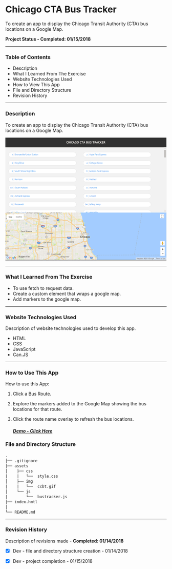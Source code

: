 # Chicago CTA Bus Tracker

To create an app to display the Chicago Transit Authority (CTA) bus locations on a Google Map.



__Project Status - Completed: 01/15/2018__

----


### Table of Contents

  -  Description
  -  What I Learned From The Exercise
  -  Website Technologies Used
  -  How to View This App
  -  File and Directory Structure
  -  Revision History

----


### Description
To create an app to display the Chicago Transit Authority (CTA) bus locations on a Google Map.

![Chicago CTA Bus Tracker Exercise](https://github.com/DKMitt/cta-buses-google-maps/blob/master/assets/img/ccbt.gif)

----


### What I Learned From The Exercise
- To use fetch to request data.
- Create a custom element that wraps a google map.
- Add markers to the google map.

----


### Website Technologies Used

Description of website technologies used to develop this app.

- HTML
- CSS
- JavaScript
- Can.JS

----


### How to Use This App

How to use this App:

1. Click a Bus Route.
2. Explore the markers added to the Google Map showing the bus locations for that route.
3. Click the route name overlay to refresh the bus locations.

   ##### [Demo - Click Here](http://www.dkmitt.com/mycoding/cta-buses-google-maps/)


### File and Directory Structure

```
.
├── .gitignore
├── assets
│    ├── css
|    |   └──  style.css
│    ├── img
|    |   └──  ccbt.gif
│    └── js
|        └──  bustracker.js
├── index.hmtl
│
└── README.md

```
----


### Revision History 

Description of revisions made - __Completed: 01/14/2018__

  - [x] Dev - file and directory structure creation  - 01/14/2018
  - [x] Dev - project completion  - 01/15/2018

